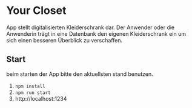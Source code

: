 # Your Closet 

App stellt digitalisierten Kleiderschrank dar. Der Anwender oder die Anwenderin trägt in eine Datenbank den eigenen Kleiderschrank ein um sich einen besseren Überblick zu verschaffen.

## Start

beim starten der App bitte den aktuellsten stand benutzen.

1. `npm install`
2. `npm run start`
3.  http://localhost:1234
